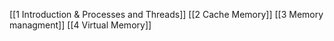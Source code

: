 [[1 Introduction & Processes and Threads]]
[[2 Cache Memory]]
[[3 Memory managment]]
[[4 Virtual Memory]]
